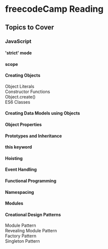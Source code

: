 # freecodeCamp Reading


## Topics to Cover

### JavaScript

#### 'strict' mode

#### scope

#### Creating Objects
  Object Literals  
  Constructor Functions  
  Object.create()  
  ES6 Classes  

#### Creating Data Models using Objects 
 
#### Object Properties
 
#### Prototypes and Inheritance
 
#### this keyword 
 
#### Hoisting
 
#### Event Handling

#### Functional Programming

#### Namespacing

#### Modules 

#### Creational Design Patterns
  Module Pattern  
  Revealing Module Pattern  
  Factory Pattern  
  Singleton Pattern  
  
 
